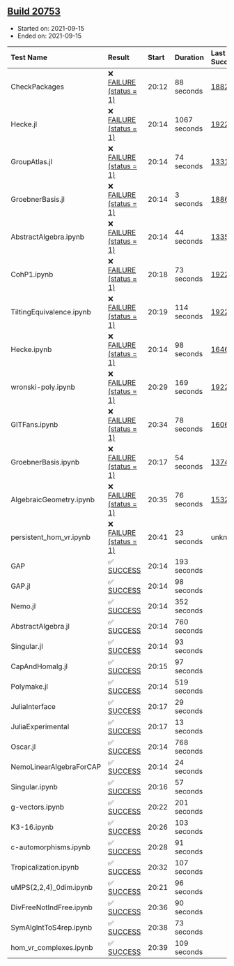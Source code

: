 ## [Build 20753](https://oscarci.mathematik.uni-kl.de/job/oscar/20753/)

* Started on: 2021-09-15
* Ended on: 2021-09-15

| Test Name    | Result | Start | Duration | Last Success | First Failure |
|:-------------|:-------|:------|:---------|:-------------|:--------------|
| CheckPackages | ❌ [FAILURE (status = 1)](https://oscarci.mathematik.uni-kl.de/job/oscar/20753/artifact/logs/build-20753/CheckPackages.log) | 20:12 | 88 seconds | [18822](https://oscarci.mathematik.uni-kl.de/job/oscar/18822/) | [18823](https://oscarci.mathematik.uni-kl.de/job/oscar/18823/) |
| Hecke.jl | ❌ [FAILURE (status = 1)](https://oscarci.mathematik.uni-kl.de/job/oscar/20753/artifact/logs/build-20753/Hecke.jl.log) | 20:14 | 1067 seconds | [19222](https://oscarci.mathematik.uni-kl.de/job/oscar/19222/) | [20152](https://oscarci.mathematik.uni-kl.de/job/oscar/20152/) |
| GroupAtlas.jl | ❌ [FAILURE (status = 1)](https://oscarci.mathematik.uni-kl.de/job/oscar/20753/artifact/logs/build-20753/GroupAtlas.jl.log) | 20:14 | 74 seconds | [13311](https://oscarci.mathematik.uni-kl.de/job/oscar/13311/) | [13312](https://oscarci.mathematik.uni-kl.de/job/oscar/13312/) |
| GroebnerBasis.jl | ❌ [FAILURE (status = 1)](https://oscarci.mathematik.uni-kl.de/job/oscar/20753/artifact/logs/build-20753/GroebnerBasis.jl.log) | 20:14 | 3 seconds | [18864](https://oscarci.mathematik.uni-kl.de/job/oscar/18864/) | [18865](https://oscarci.mathematik.uni-kl.de/job/oscar/18865/) |
| AbstractAlgebra.ipynb | ❌ [FAILURE (status = 1)](https://oscarci.mathematik.uni-kl.de/job/oscar/20753/artifact/logs/build-20753/AbstractAlgebra.ipynb.log) | 20:14 | 44 seconds | [13355](https://oscarci.mathematik.uni-kl.de/job/oscar/13355/) | [13356](https://oscarci.mathematik.uni-kl.de/job/oscar/13356/) |
| CohP1.ipynb | ❌ [FAILURE (status = 1)](https://oscarci.mathematik.uni-kl.de/job/oscar/20753/artifact/logs/build-20753/CohP1.ipynb.log) | 20:18 | 73 seconds | [19222](https://oscarci.mathematik.uni-kl.de/job/oscar/19222/) | [20152](https://oscarci.mathematik.uni-kl.de/job/oscar/20152/) |
| TiltingEquivalence.ipynb | ❌ [FAILURE (status = 1)](https://oscarci.mathematik.uni-kl.de/job/oscar/20753/artifact/logs/build-20753/TiltingEquivalence.ipynb.log) | 20:19 | 114 seconds | [19222](https://oscarci.mathematik.uni-kl.de/job/oscar/19222/) | [20152](https://oscarci.mathematik.uni-kl.de/job/oscar/20152/) |
| Hecke.ipynb | ❌ [FAILURE (status = 1)](https://oscarci.mathematik.uni-kl.de/job/oscar/20753/artifact/logs/build-20753/Hecke.ipynb.log) | 20:14 | 98 seconds | [16463](https://oscarci.mathematik.uni-kl.de/job/oscar/16463/) | [16464](https://oscarci.mathematik.uni-kl.de/job/oscar/16464/) |
| wronski-poly.ipynb | ❌ [FAILURE (status = 1)](https://oscarci.mathematik.uni-kl.de/job/oscar/20753/artifact/logs/build-20753/wronski-poly.ipynb.log) | 20:29 | 169 seconds | [19222](https://oscarci.mathematik.uni-kl.de/job/oscar/19222/) | [20152](https://oscarci.mathematik.uni-kl.de/job/oscar/20152/) |
| GITFans.ipynb | ❌ [FAILURE (status = 1)](https://oscarci.mathematik.uni-kl.de/job/oscar/20753/artifact/logs/build-20753/GITFans.ipynb.log) | 20:34 | 78 seconds | [16068](https://oscarci.mathematik.uni-kl.de/job/oscar/16068/) | [16069](https://oscarci.mathematik.uni-kl.de/job/oscar/16069/) |
| GroebnerBasis.ipynb | ❌ [FAILURE (status = 1)](https://oscarci.mathematik.uni-kl.de/job/oscar/20753/artifact/logs/build-20753/GroebnerBasis.ipynb.log) | 20:17 | 54 seconds | [13748](https://oscarci.mathematik.uni-kl.de/job/oscar/13748/) | [13749](https://oscarci.mathematik.uni-kl.de/job/oscar/13749/) |
| AlgebraicGeometry.ipynb | ❌ [FAILURE (status = 1)](https://oscarci.mathematik.uni-kl.de/job/oscar/20753/artifact/logs/build-20753/AlgebraicGeometry.ipynb.log) | 20:35 | 76 seconds | [15322](https://oscarci.mathematik.uni-kl.de/job/oscar/15322/) | [15323](https://oscarci.mathematik.uni-kl.de/job/oscar/15323/) |
| persistent_hom_vr.ipynb | ❌ [FAILURE (status = 1)](https://oscarci.mathematik.uni-kl.de/job/oscar/20753/artifact/logs/build-20753/persistent_hom_vr.ipynb.log) | 20:41 | 23 seconds | unknown | unknown |
| GAP | ✅ [SUCCESS](https://oscarci.mathematik.uni-kl.de/job/oscar/20753/artifact/logs/build-20753/GAP.log) | 20:14 | 193 seconds |  |  |
| GAP.jl | ✅ [SUCCESS](https://oscarci.mathematik.uni-kl.de/job/oscar/20753/artifact/logs/build-20753/GAP.jl.log) | 20:14 | 98 seconds |  |  |
| Nemo.jl | ✅ [SUCCESS](https://oscarci.mathematik.uni-kl.de/job/oscar/20753/artifact/logs/build-20753/Nemo.jl.log) | 20:14 | 352 seconds |  |  |
| AbstractAlgebra.jl | ✅ [SUCCESS](https://oscarci.mathematik.uni-kl.de/job/oscar/20753/artifact/logs/build-20753/AbstractAlgebra.jl.log) | 20:14 | 760 seconds |  |  |
| Singular.jl | ✅ [SUCCESS](https://oscarci.mathematik.uni-kl.de/job/oscar/20753/artifact/logs/build-20753/Singular.jl.log) | 20:14 | 93 seconds |  |  |
| CapAndHomalg.jl | ✅ [SUCCESS](https://oscarci.mathematik.uni-kl.de/job/oscar/20753/artifact/logs/build-20753/CapAndHomalg.jl.log) | 20:15 | 97 seconds |  |  |
| Polymake.jl | ✅ [SUCCESS](https://oscarci.mathematik.uni-kl.de/job/oscar/20753/artifact/logs/build-20753/Polymake.jl.log) | 20:14 | 519 seconds |  |  |
| JuliaInterface | ✅ [SUCCESS](https://oscarci.mathematik.uni-kl.de/job/oscar/20753/artifact/logs/build-20753/JuliaInterface.log) | 20:17 | 29 seconds |  |  |
| JuliaExperimental | ✅ [SUCCESS](https://oscarci.mathematik.uni-kl.de/job/oscar/20753/artifact/logs/build-20753/JuliaExperimental.log) | 20:17 | 13 seconds |  |  |
| Oscar.jl | ✅ [SUCCESS](https://oscarci.mathematik.uni-kl.de/job/oscar/20753/artifact/logs/build-20753/Oscar.jl.log) | 20:14 | 768 seconds |  |  |
| NemoLinearAlgebraForCAP | ✅ [SUCCESS](https://oscarci.mathematik.uni-kl.de/job/oscar/20753/artifact/logs/build-20753/NemoLinearAlgebraForCAP.log) | 20:14 | 24 seconds |  |  |
| Singular.ipynb | ✅ [SUCCESS](https://oscarci.mathematik.uni-kl.de/job/oscar/20753/artifact/logs/build-20753/Singular.ipynb.log) | 20:16 | 57 seconds |  |  |
| g-vectors.ipynb | ✅ [SUCCESS](https://oscarci.mathematik.uni-kl.de/job/oscar/20753/artifact/logs/build-20753/g-vectors.ipynb.log) | 20:22 | 201 seconds |  |  |
| K3-16.ipynb | ✅ [SUCCESS](https://oscarci.mathematik.uni-kl.de/job/oscar/20753/artifact/logs/build-20753/K3-16.ipynb.log) | 20:26 | 103 seconds |  |  |
| c-automorphisms.ipynb | ✅ [SUCCESS](https://oscarci.mathematik.uni-kl.de/job/oscar/20753/artifact/logs/build-20753/c-automorphisms.ipynb.log) | 20:28 | 91 seconds |  |  |
| Tropicalization.ipynb | ✅ [SUCCESS](https://oscarci.mathematik.uni-kl.de/job/oscar/20753/artifact/logs/build-20753/Tropicalization.ipynb.log) | 20:32 | 107 seconds |  |  |
| uMPS(2,2,4)_0dim.ipynb | ✅ [SUCCESS](https://oscarci.mathematik.uni-kl.de/job/oscar/20753/artifact/logs/build-20753/uMPS-2-2-4-_0dim.ipynb.log) | 20:21 | 96 seconds |  |  |
| DivFreeNotIndFree.ipynb | ✅ [SUCCESS](https://oscarci.mathematik.uni-kl.de/job/oscar/20753/artifact/logs/build-20753/DivFreeNotIndFree.ipynb.log) | 20:36 | 90 seconds |  |  |
| SymAlgIntToS4rep.ipynb | ✅ [SUCCESS](https://oscarci.mathematik.uni-kl.de/job/oscar/20753/artifact/logs/build-20753/SymAlgIntToS4rep.ipynb.log) | 20:38 | 73 seconds |  |  |
| hom_vr_complexes.ipynb | ✅ [SUCCESS](https://oscarci.mathematik.uni-kl.de/job/oscar/20753/artifact/logs/build-20753/hom_vr_complexes.ipynb.log) | 20:39 | 109 seconds |  |  |
